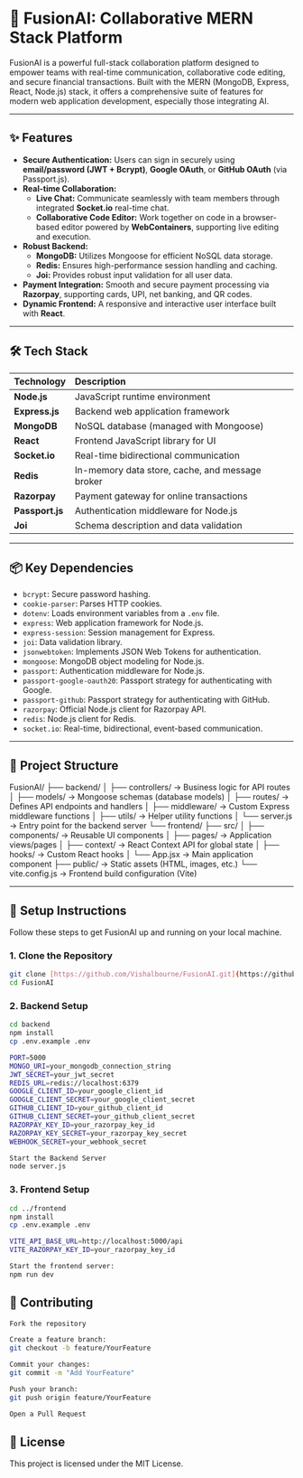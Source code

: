 # 🚀 FusionAI: Collaborative MERN Stack Platform

FusionAI is a powerful full-stack collaboration platform designed to empower teams with real-time communication, collaborative code editing, and secure financial transactions. Built with the MERN (MongoDB, Express, React, Node.js) stack, it offers a comprehensive suite of features for modern web application development, especially those integrating AI.

---

## ✨ Features

* **Secure Authentication:** Users can sign in securely using **email/password (JWT + Bcrypt)**, **Google OAuth**, or **GitHub OAuth** (via Passport.js).
* **Real-time Collaboration:**
    * **Live Chat:** Communicate seamlessly with team members through integrated **Socket.io** real-time chat.
    * **Collaborative Code Editor:** Work together on code in a browser-based editor powered by **WebContainers**, supporting live editing and execution.
* **Robust Backend:**
    * **MongoDB:** Utilizes Mongoose for efficient NoSQL data storage.
    * **Redis:** Ensures high-performance session handling and caching.
    * **Joi:** Provides robust input validation for all user data.
* **Payment Integration:** Smooth and secure payment processing via **Razorpay**, supporting cards, UPI, net banking, and QR codes.
* **Dynamic Frontend:** A responsive and interactive user interface built with **React**.

---

## 🛠️ Tech Stack

| Technology      | Description                                  |
| :-------------- | :------------------------------------------- |
| **Node.js** | JavaScript runtime environment               |
| **Express.js** | Backend web application framework            |
| **MongoDB** | NoSQL database (managed with Mongoose)       |
| **React** | Frontend JavaScript library for UI           |
| **Socket.io** | Real-time bidirectional communication        |
| **Redis** | In-memory data store, cache, and message broker |
| **Razorpay** | Payment gateway for online transactions      |
| **Passport.js** | Authentication middleware for Node.js        |
| **Joi** | Schema description and data validation       |

---

## 📦 Key Dependencies

* `bcrypt`: Secure password hashing.
* `cookie-parser`: Parses HTTP cookies.
* `dotenv`: Loads environment variables from a `.env` file.
* `express`: Web application framework for Node.js.
* `express-session`: Session management for Express.
* `joi`: Data validation library.
* `jsonwebtoken`: Implements JSON Web Tokens for authentication.
* `mongoose`: MongoDB object modeling for Node.js.
* `passport`: Authentication middleware for Node.js.
* `passport-google-oauth20`: Passport strategy for authenticating with Google.
* `passport-github`: Passport strategy for authenticating with GitHub.
* `razorpay`: Official Node.js client for Razorpay API.
* `redis`: Node.js client for Redis.
* `socket.io`: Real-time, bidirectional, event-based communication.

---

## 📂 Project Structure
FusionAI/
├── backend/
│   ├── controllers/    → Business logic for API routes
│   ├── models/         → Mongoose schemas (database models)
│   ├── routes/         → Defines API endpoints and handlers
│   ├── middleware/     → Custom Express middleware functions
│   ├── utils/          → Helper utility functions
│   └── server.js       → Entry point for the backend server
└── frontend/
├── src/
│   ├── components/ → Reusable UI components
│   ├── pages/      → Application views/pages
│   ├── context/    → React Context API for global state
│   ├── hooks/      → Custom React hooks
│   └── App.jsx     → Main application component
├── public/         → Static assets (HTML, images, etc.)
└── vite.config.js  → Frontend build configuration (Vite)

---

## 🚀 Setup Instructions

Follow these steps to get FusionAI up and running on your local machine.

### 1. Clone the Repository

```bash
git clone [https://github.com/Vishalbourne/FusionAI.git](https://github.com/Vishalbourne/FusionAI.git)
cd FusionAI
```

### 2. Backend Setup

```bash
cd backend
npm install
cp .env.example .env

PORT=5000
MONGO_URI=your_mongodb_connection_string
JWT_SECRET=your_jwt_secret
REDIS_URL=redis://localhost:6379
GOOGLE_CLIENT_ID=your_google_client_id
GOOGLE_CLIENT_SECRET=your_google_client_secret
GITHUB_CLIENT_ID=your_github_client_id
GITHUB_CLIENT_SECRET=your_github_client_secret
RAZORPAY_KEY_ID=your_razorpay_key_id
RAZORPAY_KEY_SECRET=your_razorpay_key_secret
WEBHOOK_SECRET=your_webhook_secret

Start the Backend Server
node server.js
```

### 3. Frontend Setup

```bash
cd ../frontend
npm install
cp .env.example .env

VITE_API_BASE_URL=http://localhost:5000/api
VITE_RAZORPAY_KEY_ID=your_razorpay_key_id

Start the frontend server:
npm run dev
```

## 🤝 Contributing
```bash
Fork the repository

Create a feature branch:
git checkout -b feature/YourFeature

Commit your changes:
git commit -m "Add YourFeature"

Push your branch:
git push origin feature/YourFeature

Open a Pull Request
```

## 📄 License
This project is licensed under the MIT License.


